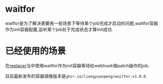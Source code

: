 # waitfor  

waitfor是为了解决需要再一些场景下等待某个job完成才启动的问题,waitfor容器作为init容器配置,监听某个job处于完成状态才算init成功. 

# 已经使用的场景  

在[replacer](https://github.com/liangyuanpeng/replacer)当中使用waitfor作为init容器等待给webhook做patch操作的job.  

目前最新发布的容器镜像版本是`ghcr.io/liangyuanpeng/waitfor:v1.0.0`.